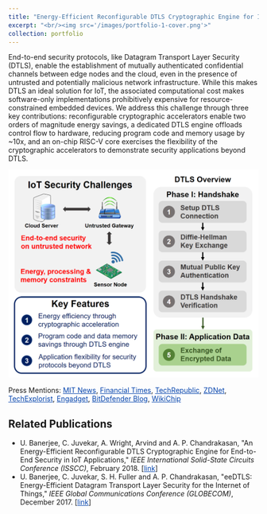 ```yaml
---
title: "Energy-Efficient Reconfigurable DTLS Cryptographic Engine for IoT Security"
excerpt: "<br/><img src='/images/portfolio-1-cover.png'>"
collection: portfolio
---
```


End-to-end security protocols, like Datagram Transport Layer Security (DTLS), enable the establishment of mutually authenticated confidential channels between edge nodes and the cloud, even in the presence of untrusted and potentially malicious network infrastructure. While this makes DTLS an ideal solution for IoT, the associated computational cost makes software-only implementations prohibitively expensive for resource-constrained embedded devices. We address this challenge through three key contributions: reconfigurable cryptographic accelerators enable two orders of magnitude energy savings, a dedicated DTLS engine offloads control flow to hardware, reducing program code and memory usage by ~10x, and an on-chip RISC-V core exercises the flexibility of the cryptographic accelerators to demonstrate security applications beyond DTLS.

![](/images/portfolio-1-fig1.png)

Press Mentions: <a href="http://news.mit.edu/2018/energy-efficient-encryption-internet-of-things-0213" style="color:#0645AD;">MIT News</a>, <a href="https://www.ft.com/content/08fcd0f2-86a3-11e8-9199-c2a4754b5a0e" style="color:#0645AD;">Financial Times</a>, <a href="https://www.techrepublic.com/article/new-iot-chips-speed-encryption-dramatically-reduce-power-consumption-and-memory-requirements/" style="color:#0645AD;">TechRepublic</a>, <a href="http://www.zdnet.com/article/mit-creates-energy-efficient-chips-for-internet-of-things-device-encryption/" style="color:#0645AD;">ZDNet</a>, <a href="https://www.techexplorist.com/new-energy-efficient-encryption-technique-internet-things/11714/" style="color:#0645AD;">TechExplorist</a>, <a href="https://www.engadget.com/2018/02/13/mit-low-power-encryption-chip-internet-of-things-secure/" style="color:#0645AD;">Engadget</a>, <a href="https://www.bitdefender.com/box/blog/iot-news/mit-reveals-public-key-encryption-chip-secure-iot-devices/" style="color:#0645AD;">BitDefender Blog</a>, <a href="https://fuse.wikichip.org/news/1068/isscc-2018-mits-low-power-hardware-crypto-risc-v-iot-processor/" style="color:#0645AD;">WikiChip</a>

Related Publications
------------
* U. Banerjee, C. Juvekar, A. Wright, Arvind and A. P. Chandrakasan, "An Energy-Efficient Reconfigurable DTLS Cryptographic Engine for End-to-End Security in IoT Applications," <i>IEEE International Solid-State Circuits Conference (ISSCC)</i>, February 2018. [<a href="https://ieeexplore.ieee.org/document/8310174/" style="color:#0645AD;">link</a>]
* U. Banerjee, C. Juvekar, S. H. Fuller and A. P. Chandrakasan, "eeDTLS: Energy-Efficient Datagram Transport Layer Security for the Internet of Things," <i>IEEE Global Communications Conference (GLOBECOM)</i>, December 2017. [<a href="https://ieeexplore.ieee.org/document/8255053/" style="color:#0645AD;">link</a>]
